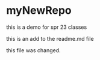 # myNewRepo
this is a demo for spr 23 classes

this is an add to the readme.md file

this file was changed.